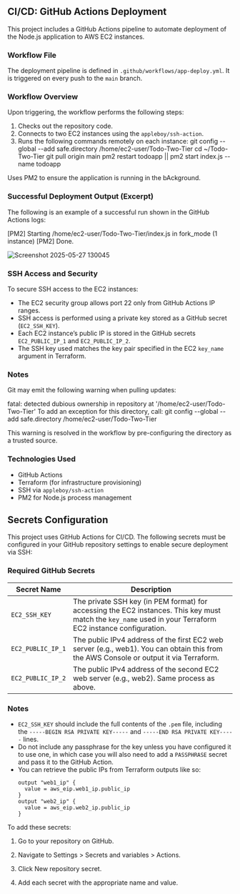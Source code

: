 ## CI/CD: GitHub Actions Deployment

This project includes a GitHub Actions pipeline to automate deployment of the Node.js application to AWS EC2 instances.

### Workflow File

The deployment pipeline is defined in `.github/workflows/app-deploy.yml`. It is triggered on every push to the `main` branch.

### Workflow Overview

Upon triggering, the workflow performs the following steps:

1. Checks out the repository code.
2. Connects to two EC2 instances using the `appleboy/ssh-action`.
3. Runs the following commands remotely on each instance:
   git config --global --add safe.directory /home/ec2-user/Todo-Two-Tier
   cd ~/Todo-Two-Tier
   git pull origin main
   pm2 restart todoapp || pm2 start index.js --name todoapp

Uses PM2 to ensure the application is running in the bAckground.

### Successful Deployment Output (Excerpt)

The following is an example of a successful run shown in the GitHub Actions logs:

[PM2] Starting /home/ec2-user/Todo-Two-Tier/index.js in fork_mode (1 instance)
[PM2] Done.

![Screenshot 2025-05-27 130045](https://github.com/user-attachments/assets/1b05fcbc-0b35-468e-89b4-8ef808dab033)

### SSH Access and Security

To secure SSH access to the EC2 instances:

- The EC2 security group allows port 22 only from GitHub Actions IP ranges.
- SSH access is performed using a private key stored as a GitHub secret (`EC2_SSH_KEY`).
- Each EC2 instance’s public IP is stored in the GitHub secrets `EC2_PUBLIC_IP_1` and `EC2_PUBLIC_IP_2`.
- The SSH key used matches the key pair specified in the EC2 `key_name` argument in Terraform.

### Notes

Git may emit the following warning when pulling updates:

fatal: detected dubious ownership in repository at '/home/ec2-user/Todo-Two-Tier'
To add an exception for this directory, call:
	git config --global --add safe.directory /home/ec2-user/Todo-Two-Tier

This warning is resolved in the workflow by pre-configuring the directory as a trusted source.

### Technologies Used

- GitHub Actions
- Terraform (for infrastructure provisioning)
- SSH via `appleboy/ssh-action`
- PM2 for Node.js process management

## Secrets Configuration

This project uses GitHub Actions for CI/CD. The following secrets must be configured in your GitHub repository settings to enable secure deployment via SSH:

### Required GitHub Secrets

| Secret Name          | Description                                                                 |
|----------------------|-----------------------------------------------------------------------------|
| `EC2_SSH_KEY`        | The private SSH key (in PEM format) for accessing the EC2 instances. This key must match the `key_name` used in your Terraform EC2 instance configuration. |
| `EC2_PUBLIC_IP_1`    | The public IPv4 address of the first EC2 web server (e.g., web1). You can obtain this from the AWS Console or output it via Terraform. |
| `EC2_PUBLIC_IP_2`    | The public IPv4 address of the second EC2 web server (e.g., web2). Same process as above. |

### Notes

- `EC2_SSH_KEY` should include the full contents of the `.pem` file, including the `-----BEGIN RSA PRIVATE KEY-----` and `-----END RSA PRIVATE KEY-----` lines.
- Do not include any passphrase for the key unless you have configured it to use one, in which case you will also need to add a `PASSPHRASE` secret and pass it to the GitHub Action.
- You can retrieve the public IPs from Terraform outputs like so:
  ```hcl
  output "web1_ip" {
    value = aws_eip.web1_ip.public_ip
  }
  output "web2_ip" {
    value = aws_eip.web2_ip.public_ip
  }

To add these secrets:

1. Go to your repository on GitHub.

2. Navigate to Settings > Secrets and variables > Actions.

3. Click New repository secret.

4. Add each secret with the appropriate name and value.
